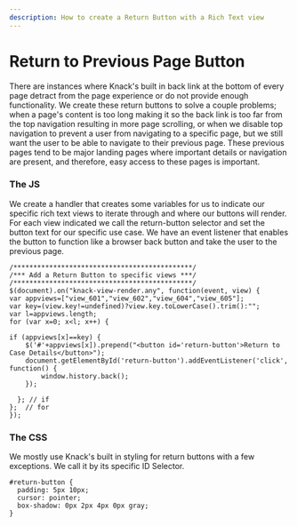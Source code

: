 ```yaml
---
description: How to create a Return Button with a Rich Text view
---
```


# Return to Previous Page Button





There are instances where Knack's built in back link at the bottom of every page detract from the page experience or do not provide enough functionality. We create these return buttons to solve a couple problems; when a page's content is too long making it so the back link is too far from the top navigation resulting in more page scrolling, or when we disable top navigation to prevent a user from navigating to a specific page, but we still want the user to be able to navigate to their previous page. These previous pages tend to be major landing pages where important details or navigation are present, and therefore, easy access to these pages is important.

### The JS

We create a handler that creates some variables for us to indicate our specific rich text views to iterate through and where our buttons will render. For each view indicated we call the return-button selector and set the button text for our specific use case. We have an event listener that enables the button to function like a browser back button and take the user to the previous page.

```text
/*********************************************/
/*** Add a Return Button to specific views ***/
/*********************************************/
$(document).on("knack-view-render.any", function(event, view) {
var appviews=["view_601","view_602","view_604","view_605"];
var key=(view.key!=undefined)?view.key.toLowerCase().trim():"";
var l=appviews.length;
for (var x=0; x<l; x++) {

if (appviews[x]==key) {
	$('#'+appviews[x]).prepend("<button id='return-button'>Return to Case Details</button>");
	document.getElementById('return-button').addEventListener('click', function() {
      	window.history.back();
    });        

  }; // if  
};	// for
});
```

### The CSS

We mostly use Knack's built in styling for return buttons with a few exceptions. We call it by its specific ID Selector.

```text
#return-button {
  padding: 5px 10px;
  cursor: pointer;
  box-shadow: 0px 2px 4px 0px gray;
}
```





